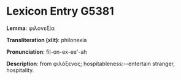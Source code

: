 # Lexicon Entry G5381

**Lemma**: φιλονεξία

**Transliteration (xlit)**: philonexía

**Pronunciation**: fil-on-ex-ee'-ah

**Description**:
from φιλόξενος; hospitableness:--entertain stranger, hospitality.
